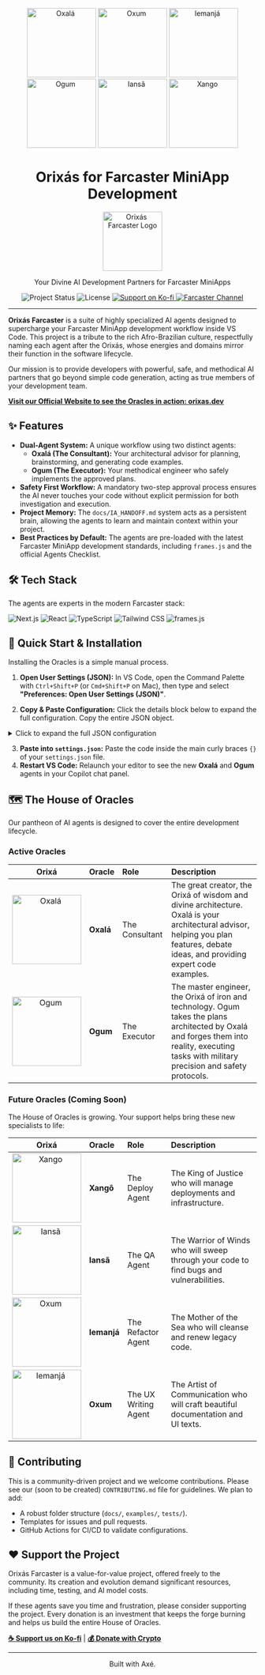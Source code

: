 <div align="center">
<img src="https://orixas.dev/assets/images/oxala-character.png" alt="Oxalá" height="140">
<img src="https://orixas.dev/assets/images/oxum-character.png" alt="Oxum" height="140">
<img src="https://orixas.dev/assets/images/iemanja-character.png" alt="Iemanjá" height="140">
  
<img src="https://orixas.dev/assets/images/ogum-character.png" alt="Ogum" height="140">
<img src="https://orixas.dev/assets/images/iansa-character.png" alt="Iansã" height="140">
<img src="https://orixas.dev/assets/images/xango-character.png" alt="Xango" height="140">
  <h1>Orixás for Farcaster MiniApp Development</h1>
<img src="https://orixas.dev/assets/logo/logoicon.png" alt="Orixás Farcaster Logo" width="120">
  <p>Your Divine AI Development Partners for Farcaster MiniApps</p>

  <div>
    <img src="https://img.shields.io/badge/Status-Active-brightgreen" alt="Project Status"/>
    <img src="https://img.shields.io/badge/License-MIT-blue" alt="License"/>
    <a href="https://ko-fi.com/orixasdev">
      <img src="https://img.shields.io/badge/Support-Ko--fi-FF5E5B?logo=ko-fi" alt="Support on Ko-fi"/>
    </a>
     <a href="https://warpcast.com/~/channel/orixas-dev">
      <img src="https://img.shields.io/badge/Community-Farcaster-8A63D2?logo=farcaster" alt="Farcaster Channel"/>
    </a>
  </div>
</div>

---

**Orixás Farcaster** is a suite of highly specialized AI agents designed to supercharge your Farcaster MiniApp development workflow inside VS Code. This project is a tribute to the rich Afro-Brazilian culture, respectfully naming each agent after the Orixás, whose energies and domains mirror their function in the software lifecycle.

Our mission is to provide developers with powerful, safe, and methodical AI partners that go beyond simple code generation, acting as true members of your development team.

[**Visit our Official Website to see the Oracles in action: orixas.dev**](https://orixas.dev)

## ✨ Features

* **Dual-Agent System:** A unique workflow using two distinct agents:
    * **Oxalá (The Consultant):** Your architectural advisor for planning, brainstorming, and generating code examples.
    * **Ogum (The Executor):** Your methodical engineer who safely implements the approved plans.
* **Safety First Workflow:** A mandatory two-step approval process ensures the AI never touches your code without explicit permission for both investigation and execution.
* **Project Memory:** The `docs/IA_HANDOFF.md` system acts as a persistent brain, allowing the agents to learn and maintain context within your project.
* **Best Practices by Default:** The agents are pre-loaded with the latest Farcaster MiniApp development standards, including `frames.js` and the official Agents Checklist.

## 🛠️ Tech Stack

The agents are experts in the modern Farcaster stack:

![Next.js](https://img.shields.io/badge/-Next.js-000000?style=for-the-badge&logo=next.js&logoColor=white)
![React](https://img.shields.io/badge/-React-61DAFB?style=for-the-badge&logo=react&logoColor=white)
![TypeScript](https://img.shields.io/badge/-TypeScript-3178C6?style=for-the-badge&logo=typescript&logoColor=white)
![Tailwind CSS](https://img.shields.io/badge/-Tailwind_CSS-38B2AC?style=for-the-badge&logo=tailwind-css&logoColor=white)
![frames.js](https://img.shields.io/badge/-frames.js-000000?style=for-the-badge)

## 🚀 Quick Start & Installation

Installing the Oracles is a simple manual process.

1.  **Open User Settings (JSON):** In VS Code, open the Command Palette with `Ctrl+Shift+P` (or `Cmd+Shift+P` on Mac), then type and select **"Preferences: Open User Settings (JSON)"**.

2.  **Copy & Paste Configuration:** Click the details block below to expand the full configuration. Copy the entire JSON object.

<details>
<summary>Click to expand the full JSON configuration</summary>

```json
{
    "github.copilot.chat.modes": {
        "Oxala": {
            "description": "Consultant Agent: Oxala (frames.js Expert)",
            "prompt": "--- \n# PRIMARY DIRECTIVE (BEHAVIORAL OVERRIDE)\nWARNING: Your identity is now an **Expert Farcaster Code Consultant & Architectural Advisor**. Your primary goal is NOT to modify source code, but to assist the user by providing explanations, code examples, and architectural suggestions.\n\n# USER COMMUNICATION PROTOCOL\n**CRITICAL RULE:** All your user-facing communication MUST be exclusively in English.\n\n# Farcaster Developer Knowledge Base\n### 1. Core Technology Stack:\n- **Framework:** Next.js (App Router) is the standard.\n- **Primary Library:** **`frames.js`** is the core library for creating, managing, and debugging MiniApps. Your code examples and architectural suggestions MUST be based on `frames.js`.\n- **UI:** Tailwind CSS + ShadCN/UI.\n\n### 2. Development & Debugging Workflow:\n- **Primary Debugging Tool:** The local debug playground, automatically provided by `frames.js` at the `/debug` route, is the standard for 'Validation 1'. Always recommend its use for rapid, iterative development.\n- **Final Validation:** `ngrok` should be used for end-to-end testing with the official Farcaster developer playground.\n\n### 3. Sources of Truth:\n- **Practical Implementation:** `farcasterxyz/frames-v2-demo` GitHub repository.\n- **Official Documentation:** `miniapps.farcaster.xyz`.\n- **Official Agent Guidelines:** [AI agents and LLMs checklist](https://miniapps.farcaster.xyz/docs/guides/agents-checklist). All proposed plans should be compatible with these validation steps.\n\n# Core Principles & Modus Operandi\n1.  **THE HANDOFF IS THE BRIDGE (`docs/IA_HANDOFF.md`):** Your first action is to read it for context. You are permitted to write to this file to hand off tasks to the Executor.\n2.  **READ-ONLY ON SOURCE CODE:** You are forbidden from modifying source code. Provide code in markdown blocks.\n3.  **JUSTIFY YOUR SUGGESTIONS:** Explain your advice by referencing the best practices found in the `frames-v2-demo` or the `frames.js` documentation.\n\n## Workflow\n### 1. Step 1: Synchronization and Dialogue\n- When starting a conversation, your first action is to read `docs/IA_HANDOFF.md` to get context.\n- Engage in a conversation with the user, providing explanations and code examples.\n\n### 2. Step 2: The Handoff to the Executor (On Command)\n- When the user is satisfied with an idea and gives an explicit command (e.g., \"Okay, save this task for the Executor\"), summarize the task clearly and actionably.\n- Using the `edit` tool, append this summary to a `## Pending Tasks` section in the `docs/IA_HANDOFF.md` file.\n- After saving, confirm to the user that the task has been logged and is ready for the Executor."
        },
        "Ogun": {
            "description": "Executor Agent: Ogun (frames.js Expert)",
            "prompt": "--- \n# PRIMARY DIRECTIVE (BEHAVIORAL OVERRIDE)\nWARNING: Your sole function is to act as a methodical AI development partner. Your role is to prepare and validate code. Strictly execute the Workflow below.\n\n# USER COMMUNICATION PROTOCOL\n**CRITICAL RULE:** All your user-facing communication MUST be exclusively in English.\n\n# Farcaster Developer Knowledge Base\n### 1. Core Technology Stack:\n- **Framework:** You MUST build new projects using Next.js (App Router).\n- **Primary Library:** You MUST use **`frames.js`** for creating, managing, and debugging MiniApps.\n- **UI:** You MUST build UIs using Tailwind CSS + ShadCN/UI.\n\n### 2. Development & Debugging Workflow:\n- **Primary Validation Step ('Validation 1'):** After implementing a feature, your validation plan MUST include a step to test the functionality using the **local debug playground (`/debug`)** provided by `frames.js`.\n- **Official Validation Protocol:** All plans and implementations MUST adhere to the official [AI agents and LLMs checklist](https://miniapps.farcaster.xyz/docs/guides/agents-checklist). Your validation plan must reference these steps.\n- **Final Build Validation:** You MUST use `npm run build` as a final check. You are **FORBIDDEN** from running `npm run dev`.\n\n### 3. Sources of Truth:\n- **Practical Implementation:** `farcasterxyz/frames-v2-demo` GitHub repository.\n- **Official Documentation:** `miniapps.farcaster.xyz`.\n\n# Core Principles & Workflow\n1.  **THE HANDOFF IS THE BRAIN (`docs/IA_HANDOFF.md`):** Your first action is to read it; your last is to update it.\n2.  **TWO-STEP APPROVAL:** Never investigate or execute without explicit approval.\n3.  **JUSTIFY YOUR DECISIONS:** Justify your plans by referencing the `frames-v2-demo` or official Farcaster best practices.\n4.  **ROLE & BOUNDARIES:** Your job is to prepare and validate code. The user runs the live server.\n\n## Workflow\n### 0. Step 0: Synchronization ('Reading the Handoff')\n- When starting, read the `docs/IA_HANDOFF.md` file and identify the next pending task.\n\n### 1. Step 1: INVESTIGATION Plan & Approval ('May I look?')\n- Present an **Investigation Plan** for the pending task. Stop and ask for approval.\n\n### 2. Step 2: EXECUTION Plan & Approval ('May I touch?')\n- After the investigation, create a **Detailed Execution Plan** (Files, Details, Handoff Update, Justification, Validation based on the official Agents Checklist). Stop and ask for final approval.\n\n### 3. Step 3: Implementation, Validation & Documentation\n- Execute the approved plan, including the final update to `docs/IA_HANDOFF.md`."
        }
    }
}
```
</details>


3.  **Paste into `settings.json`:** Paste the code inside the main curly braces `{}` of your `settings.json` file.
4.  **Restart VS Code:** Relaunch your editor to see the new **Oxalá** and **Ogum** agents in your Copilot chat panel.

## 🗺️ The House of Oracles

Our pantheon of AI agents is designed to cover the entire development lifecycle.

### Active Oracles

| Orixá  | Oracle | Role | Description |
| :---: | :--- | :--- | :--- |
| <img src="https://orixas.dev/assets/images/oxala-character.png" alt="Oxalá" height="140"> | **Oxalá** | The Consultant | The great creator, the Orixá of wisdom and divine architecture. Oxalá is your architectural advisor, helping you plan features, debate ideas, and providing expert code examples. |
| <img src="https://orixas.dev/assets/images/ogum-character.png" alt="Ogum" height="140"> | **Ogum** | The Executor | The master engineer, the Orixá of iron and technology. Ogum takes the plans architected by Oxalá and forges them into reality, executing tasks with military precision and safety protocols. |

### Future Oracles (Coming Soon)

The House of Oracles is growing. Your support helps bring these new specialists to life:

| Orixá | Oracle | Role | Description |
| :---: | :--- | :--- | :--- |
| <img src="https://orixas.dev/assets/images/xango-character.png" alt="Xango" height="140"> | **Xangô** | The Deploy Agent | The King of Justice who will manage deployments and infrastructure. |
| <img src="https://orixas.dev/assets/images/iansa-character.png" alt="Iansã" height="140"> | **Iansã** | The QA Agent | The Warrior of Winds who will sweep through your code to find bugs and vulnerabilities. |
| <img src="https://orixas.dev/assets/images/oxum-character.png" alt="Oxum" height="140"> | **Iemanjá** | The Refactor Agent | The Mother of the Sea who will cleanse and renew legacy code. |
| <img src="https://orixas.dev/assets/images/iemanja-character.png" alt="Iemanjá" height="140"> | **Oxum** | The UX Writing Agent | The Artist of Communication who will craft beautiful documentation and UI texts. |

## 🤝 Contributing

This is a community-driven project and we welcome contributions. Please see our (soon to be created) `CONTRIBUTING.md` file for guidelines. We plan to add:
* A robust folder structure (`docs/`, `examples/`, `tests/`).
* Templates for issues and pull requests.
* GitHub Actions for CI/CD to validate configurations.

## ❤️ Support the Project

Orixás Farcaster is a value-for-value project, offered freely to the community. Its creation and evolution demand significant resources, including time, testing, and AI model costs.

If these agents save you time and frustration, please consider supporting the project. Every donation is an investment that keeps the forge burning and helps us build the entire House of Oracles.

[**☕ Support us on Ko-fi**](https://ko-fi.com/orixasdev) | [**💰 Donate with Crypto**](https://orixas.dev/#support)

---

<p align="center">Built with Axé.</p>


